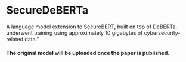 # SecureDeBERTa

A language model extension to SecureBERT, built on top of DeBERTa, underwent training using approximately 10 gigabytes of cybersecurity-related data."
#### The original model will be uploaded once the paper is published.
